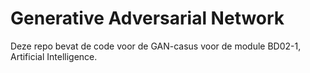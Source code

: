 # Generative Adversarial Network
Deze repo bevat de code voor de GAN-casus voor de module BD02-1, Artificial Intelligence.